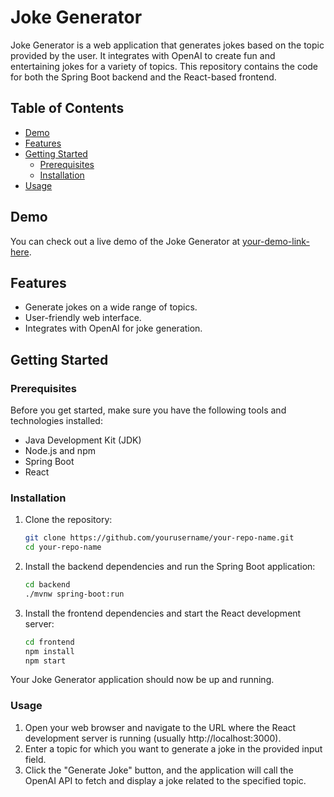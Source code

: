 # Joke Generator

Joke Generator is a web application that generates jokes based on the topic provided by the user. It integrates with OpenAI to create fun and entertaining jokes for a variety of topics. This repository contains the code for both the Spring Boot backend and the React-based frontend.

## Table of Contents

- [Demo](#demo)
- [Features](#features)
- [Getting Started](#getting-started)
  - [Prerequisites](#prerequisites)
  - [Installation](#installation)
- [Usage](#usage)
## Demo

You can check out a live demo of the Joke Generator at [your-demo-link-here](#).

## Features

- Generate jokes on a wide range of topics.
- User-friendly web interface.
- Integrates with OpenAI for joke generation.

## Getting Started

### Prerequisites

Before you get started, make sure you have the following tools and technologies installed:

- Java Development Kit (JDK)
- Node.js and npm
- Spring Boot
- React

### Installation

1. Clone the repository:

   ```sh
   git clone https://github.com/yourusername/your-repo-name.git
   cd your-repo-name

2. Install the backend dependencies and run the Spring Boot application:

    ```sh
    cd backend
    ./mvnw spring-boot:run
3. Install the frontend dependencies and start the React development server:

   ```sh
   cd frontend
   npm install
   npm start
Your Joke Generator application should now be up and running.

### Usage

1. Open your web browser and navigate to the URL where the React development server is running (usually http://localhost:3000).
2. Enter a topic for which you want to generate a joke in the provided input field.
3. Click the "Generate Joke" button, and the application will call the OpenAI API to fetch and display a joke related to the specified topic.


